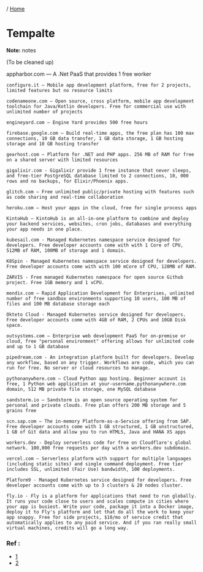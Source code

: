/ [Home](index.md)

# Tempalte

**Note:** notes

(To be cleaned up)

appharbor.com — A .Net PaaS that provides 1 free worker
	
	configure.it — Mobile app development platform, free for 2 projects, limited features but no resource limits
	
	codenameone.com — Open source, cross platform, mobile app development toolchain for Java/Kotlin developers. Free for commercial use with unlimited number of projects
	
	engineyard.com — Engine Yard provides 500 free hours
	
	firebase.google.com — Build real-time apps, the free plan has 100 max connections, 10 GB data transfer, 1 GB data storage, 1 GB hosting storage and 10 GB hosting transfer
	
	gearhost.com — Platform for .NET and PHP apps. 256 MB of RAM for free on a shared server with limited resources
	
	gigalixir.com - Gigalixir provide 1 free instance that never sleeps, and free-tier PostgreSQL database limited to 2 connections, 10, 000 rows and no backups, for Elixir/Phoenix apps.
	
	glitch.com — Free unlimited public/private hosting with features such as code sharing and real-time collaboration
	
	heroku.com — Host your apps in the cloud, free for single process apps
	
	KintoHub — KintoHub is an all-in-one platform to combine and deploy your backend services, websites, cron jobs, databases and everything your app needs in one place.
	
	kubesail.com - Managed Kubernetes namespace service designed for developers. Free developer accounts come with with 1 Core of CPU, 512MB of RAM, 100MB of storage and 1 domain.
	
	K8Spin - Managed Kubernetes namespace service designed for developers. Free developer accounts come with with 100 mCore of CPU, 128MB of RAM.
	
	ZARVIS - Free managed Kubernetes namespace for open source Github project. Free 1GB memory and 1 vCPU.
	
	mendix.com — Rapid Application Development for Enterprises, unlimited number of free sandbox environments supporting 10 users, 100 MB of files and 100 MB database storage each
	
	Okteto Cloud - Managed Kubernetes service designed for developers. Free developer accounts come with 4GB of RAM, 2 CPUs and 10GB Disk space.
	
	outsystems.com — Enterprise web development PaaS for on-premise or cloud, free "personal environment" offering allows for unlimited code and up to 1 GB database
	
	pipedream.com - An integration platform built for developers. Develop any workflow, based on any trigger. Workflows are code, which you can run for free. No server or cloud resources to manage.
	
	pythonanywhere.com — Cloud Python app hosting. Beginner account is free, 1 Python web application at your-username.pythonanywhere.com domain, 512 MB private file storage, one MySQL database
	
	sandstorm.io — Sandstorm is an open source operating system for personal and private clouds. Free plan offers 200 MB storage and 5 grains free
	
	scn.sap.com — The in-memory Platform-as-a-Service offering from SAP. Free developer accounts come with 1 GB structured, 1 GB unstructured, 1 GB of Git data and allow you to run HTML5, Java and HANA XS apps
	
	workers.dev - Deploy serverless code for free on Cloudflare's global network. 100,000 free requests per day with a workers.dev subdomain.
	
	vercel.com — Serverless platform with support for multiple languages (including static sites) and single command deployment. Free tier includes SSL, unlimited (Fair Use) bandwidth, 100 deployments.
	
	Platform9 - Managed Kubernetes service designed for developers. Free developer accounts come with up to 3 clusters & 20 nodes cluster.
	
	fly.io - Fly is a platform for applications that need to run globally. It runs your code close to users and scales compute in cities where your app is busiest. Write your code, package it into a Docker image, deploy it to Fly's platform and let that do all the work to keep your app snappy. Free for side projects, $10/mo of service credit that automatically applies to any paid service. And if you ran really small virtual machines, credits will go a long way.


### Ref :

  * [1](https://github.com/tactlabs/free-for-dev)
  * [2](https://blog.back4app.com/2018/03/13/heroku-alternatives/)
